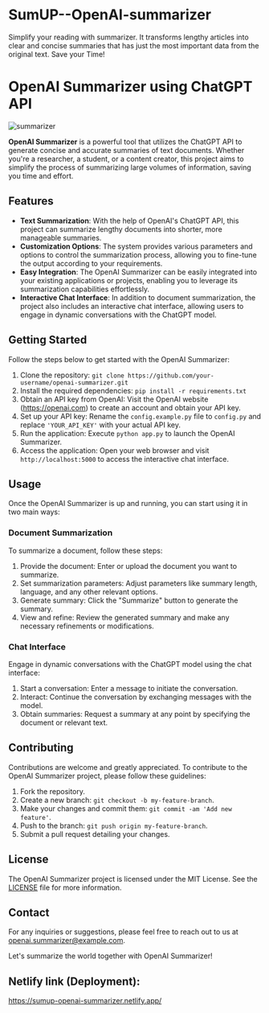 # SumUP--OpenAI-summarizer
Simplify your reading with summarizer. It transforms lengthy articles into clear and concise summaries that has just the most important data from the original text. Save your Time!
# OpenAI Summarizer using ChatGPT API
![summarizer](https://github.com/Sreejavastar/SumUP--OpenAI-summarizer-SaaS-app/assets/77427558/80c388fe-d9db-4dff-b2e2-8fc863dc2fd0)

**OpenAI Summarizer** is a powerful tool that utilizes the ChatGPT API to generate concise and accurate summaries of text documents. Whether you're a researcher, a student, or a content creator, this project aims to simplify the process of summarizing large volumes of information, saving you time and effort.

## Features

- **Text Summarization**: With the help of OpenAI's ChatGPT API, this project can summarize lengthy documents into shorter, more manageable summaries.
- **Customization Options**: The system provides various parameters and options to control the summarization process, allowing you to fine-tune the output according to your requirements.
- **Easy Integration**: The OpenAI Summarizer can be easily integrated into your existing applications or projects, enabling you to leverage its summarization capabilities effortlessly.
- **Interactive Chat Interface**: In addition to document summarization, the project also includes an interactive chat interface, allowing users to engage in dynamic conversations with the ChatGPT model.

## Getting Started

Follow the steps below to get started with the OpenAI Summarizer:

1. Clone the repository: `git clone https://github.com/your-username/openai-summarizer.git`
2. Install the required dependencies: `pip install -r requirements.txt`
3. Obtain an API key from OpenAI: Visit the OpenAI website (https://openai.com) to create an account and obtain your API key.
4. Set up your API key: Rename the `config.example.py` file to `config.py` and replace `'YOUR_API_KEY'` with your actual API key.
5. Run the application: Execute `python app.py` to launch the OpenAI Summarizer.
6. Access the application: Open your web browser and visit `http://localhost:5000` to access the interactive chat interface.

## Usage

Once the OpenAI Summarizer is up and running, you can start using it in two main ways:

### Document Summarization

To summarize a document, follow these steps:

1. Provide the document: Enter or upload the document you want to summarize.
2. Set summarization parameters: Adjust parameters like summary length, language, and any other relevant options.
3. Generate summary: Click the "Summarize" button to generate the summary.
4. View and refine: Review the generated summary and make any necessary refinements or modifications.

### Chat Interface

Engage in dynamic conversations with the ChatGPT model using the chat interface:

1. Start a conversation: Enter a message to initiate the conversation.
2. Interact: Continue the conversation by exchanging messages with the model.
3. Obtain summaries: Request a summary at any point by specifying the document or relevant text.

## Contributing

Contributions are welcome and greatly appreciated. To contribute to the OpenAI Summarizer project, please follow these guidelines:

1. Fork the repository.
2. Create a new branch: `git checkout -b my-feature-branch`.
3. Make your changes and commit them: `git commit -am 'Add new feature'`.
4. Push to the branch: `git push origin my-feature-branch`.
5. Submit a pull request detailing your changes.

## License

The OpenAI Summarizer project is licensed under the MIT License. See the [LICENSE](https://github.com/your-username/openai-summarizer/blob/main/LICENSE) file for more information.

## Contact

For any inquiries or suggestions, please feel free to reach out to us at openai.summarizer@example.com.

Let's summarize the world together with OpenAI Summarizer!

## Netlify link (Deployment):
https://sumup-openai-summarizer.netlify.app/
